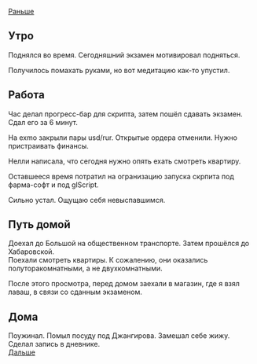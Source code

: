 [Раньше](2020.05.19.md)
## Утро
Поднялся во время. Сегодняшний экзамен мотивировал подняться.

Получилось помахать руками, но вот медитацию как-то упустил.
## Работа
Час делал прогресс-бар для скрипта, затем пошёл сдавать экзамен. Сдал его за 6 минут.

На exmo закрыли пары usd/rur. Открытые ордера отменили. Нужно пристраивать финансы.

Нелли написала, что сегодня нужно опять ехать смотреть квартиру.

Оставшееся время потратил на огранизацию запуска скрпита под фарма-софт и под glScript.

Сильно устал. Ощущаю себя невыспавшимся.
## Путь домой
Доехал до Большой на общественном транспорте. Затем прошёлся до Хабаровской.  
Поехали смотреть квартиры. К сожалению, они оказались полуторакомнатными, а не двухкомнатными.

После этого просмотра, перед домом заехали в магазин, где я взял лаваш, в связи со сданным экзаменом.
## Дома
Поужинал. Помыл посуду под Джангирова. Замешал себе жижу. Сделал запись в дневнике.  
[Дальше](2020.05.21.md)